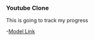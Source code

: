 ### Youtube Clone

This is going to track my progress

-[Model Link](https://app.eraser.io/workspace/YtPqZ1VogxGy1jzIDkzj)
